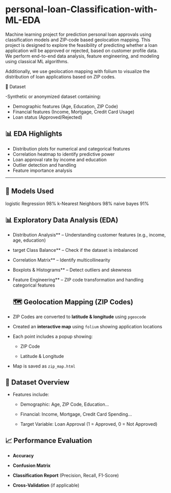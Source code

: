 # personal-loan-Classification-with-ML-EDA
Machine learning project for prediction personal loan approvals using classification models and ZIP-code based geolocation mapping.
This project is designed to explore the feasibility of predicting whether a loan application will be approved or rejected, based on customer profile data. We perform end-to-end data analysis, feature engineering, and modeling using classical ML algorithms.

Additionally, we use geolocation mapping with folium to visualize the distribution of loan applications based on ZIP codes.



 📁 Dataset

  -Synthetic or anonymized dataset containing:
  - Demographic features (Age, Education, ZIP Code)
  - Financial features (Income, Mortgage, Credit Card Usage)
  - Loan status (Approved/Rejected)

## 📊 EDA Highlights

- Distribution plots for numerical and categorical features  
- Correlation heatmap to identify predictive power  
- Loan approval rate by income and education  
- Outlier detection and handling  
- Feature importance analysis

---

## 🧠 Models Used
logistic Regression 98%
k-Nearest Neighbors 98%
naive bayes 91%

## 📊 Exploratory Data Analysis (EDA)

- Distribution Analysis** – Understanding customer features (e.g., income, age, education)

- target Class Balance** – Check if the dataset is imbalanced

- Correlation Matrix** – Identify multicollinearity

- Boxplots & Histograms** – Detect outliers and skewness

- Feature Engineering** – ZIP code transformation and handling categorical features


  ## 🗺️ Geolocation Mapping (ZIP Codes)



- ZIP Codes are converted to **latitude & longitude** using `pgeocode`

- Created an **interactive map** using `folium` showing application locations

- Each point includes a popup showing:

  - ZIP Code

  - Latitude & Longitude

- Map is saved as `zip_map.html`



## 📂 Dataset Overview

- Features include:

  - Demographic: Age, ZIP Code, Education...

  - Financial: Income, Mortgage, Credit Card Spending...

  - Target Variable: Loan Approval (1 = Approved, 0 = Not Approved)



## 📈 Performance Evaluation



- **Accuracy**

- **Confusion Matrix**

- **Classification Report** (Precision, Recall, F1-Score)

- **Cross-Validation** (if applicable)
